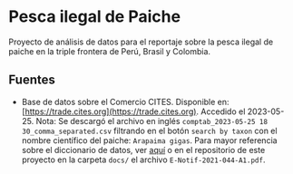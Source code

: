 # Pesca ilegal de Paiche
Proyecto de análisis de datos para el reportaje sobre la pesca ilegal de paiche en la triple frontera de Perú, Brasil y Colombia.

## Fuentes
- Base de datos sobre el Comercio CITES. Disponible en: [https://trade.cites.org](https://trade.cites.org). Accedido el 2023-05-25. Nota: Se descargó el archivo en inglés `comptab_2023-05-25 18 30_comma_separated.csv` filtrando en el botón `search by taxon` con el nombre científico del paiche: `Arapaima gigas`. Para mayor referencia sobre el diccionario de datos, ver [aquí](https://cites.org/sites/default/files/notifications/E-Notif-2021-044-A1.pdf) o en el repositorio de este proyecto en la carpeta `docs/` el archivo `E-Notif-2021-044-A1.pdf`.
